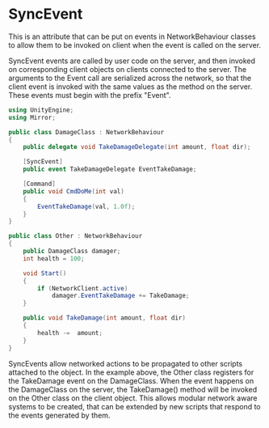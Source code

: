 # SyncEvent

This is an attribute that can be put on events in NetworkBehaviour classes to allow them to be invoked on client when the event is called on the server.

SyncEvent events are called by user code on the server, and then invoked on corresponding client objects on clients connected to the server. The arguments to the Event call are serialized across the network, so that the client event is invoked with the same values as the method on the server. These events must begin with the prefix "Event".

```cs
using UnityEngine;
using Mirror;

public class DamageClass : NetworkBehaviour
{
    public delegate void TakeDamageDelegate(int amount, float dir);

    [SyncEvent]
    public event TakeDamageDelegate EventTakeDamage;

    [Command]
    public void CmdDoMe(int val)
    {
        EventTakeDamage(val, 1.0f);
    }
}

public class Other : NetworkBehaviour
{
    public DamageClass damager;
    int health = 100;

    void Start()
    {
        if (NetworkClient.active)
            damager.EventTakeDamage += TakeDamage;
    }

    public void TakeDamage(int amount, float dir)
    {
        health -=  amount;
    }
}
```

SyncEvents allow networked actions to be propagated to other scripts attached to the object. In the example above, the Other class registers for the TakeDamage event on the DamageClass. When the event happens on the DamageClass on the server, the TakeDamage() method will be invoked on the Other class on the client object. This allows modular network aware systems to be created, that can be extended by new scripts that respond to the events generated by them.
